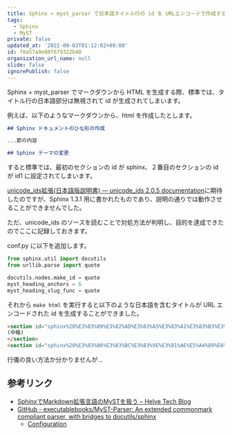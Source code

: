 ```yaml
---
title: Sphinx + myst_parser で日本語タイトル行の id を URLエンコードで作成する方法
tags:
  - Sphinx
  - MyST
private: false
updated_at: '2022-09-03T01:12:02+09:00'
id: f0a57a9e80f679322b40
organization_url_name: null
slide: false
ignorePublish: false
---
```

Sphinx + myst_parser でマークダウンから HTML を生成する際、標準では、タイトル行の日本語部分は無視されて id が生成されてしまいます。

例えば、以下のようなマークダウンから、html を作成したとします。

```markdown
## Sphinx ドキュメントのひな形の作成

...節の内容

## Sphinx テーマの変更
```

すると標準では、最初のセクションの id が sphinx、２番目のセクションの id が id1 に設定されてしまいます。

[unicode_ids拡張(日本語版説明書) — unicode_ids 2.0.5 documentation](https://h12u.com/sphinx/unicode_ids/README_ja.html)に期待したのですが、Sphinx 1.3.1 用に書かれたものであり、説明の通りでは動作させることができませんでした。

ただ、unicode_ids のソースを読むことで対処方法が判明し、目的を達成できたのでここに記録しておきます。

conf.py に以下を追加します。

```python
from sphinx.util import docutils
from urllib.parse import quote

docutils.nodes.make_id = quote
myst_heading_anchors = 6
myst_heading_slug_func = quote
```

それから ```make html``` を実行すると以下のような日本語を含むタイトルが URL エンコードされた id を生成することができました。

```html
<section id="sphinx%20%E3%83%89%E3%82%AD%E3%83%A5%E3%83%A1%E3%83%B3%E3%83%88%E3%81%AE%E3%81%B2%E3%81%AA%E5%BD%A2%E3%81%AE%E4%BD%9C%E6%88%90">
(中略)
</section>
<section id="sphinx%20%E3%83%86%E3%83%BC%E3%83%9E%E3%81%AE%E5%A4%89%E6%9B%B4">

```

行儀の良い方法か分かりませんが…

## 参考リンク

- [SphinxでMarkdown拡張言語のMySTを扱う – Helve Tech Blog](https://helve-blog.com/posts/python/sphinx-myst/)
- [GitHub - executablebooks/MyST-Parser: An extended commonmark compliant parser, with bridges to docutils/sphinx](https://github.com/executablebooks/MyST-Parser)
  - [Configuration](https://myst-parser.readthedocs.io/en/latest/configuration.html)
